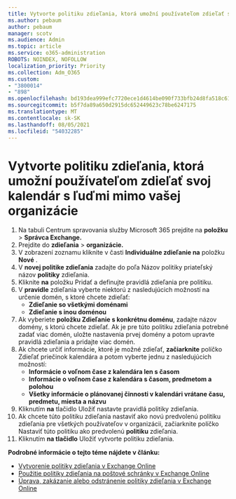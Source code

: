 ```yaml
---
title: Vytvorte politiku zdieľania, ktorá umožní používateľom zdieľať svoj kalendár s ľuďmi mimo vašej organizácie
ms.author: pebaum
author: pebaum
manager: scotv
ms.audience: Admin
ms.topic: article
ms.service: o365-administration
ROBOTS: NOINDEX, NOFOLLOW
localization_priority: Priority
ms.collection: Adm_O365
ms.custom:
- "3800014"
- "898"
ms.openlocfilehash: bd193dea999efc7720ece1d4614be090f733bfb24d8fa518c61ee23cca0063dc
ms.sourcegitcommit: b5f7da89a650d2915dc652449623c78be6247175
ms.translationtype: MT
ms.contentlocale: sk-SK
ms.lasthandoff: 08/05/2021
ms.locfileid: "54032285"
---
```

# <a name="create-a-sharing-policy-to-allow-your-users-to-share-their-calendar-with-people-outside-your-organization"></a>Vytvorte politiku zdieľania, ktorá umožní používateľom zdieľať svoj kalendár s ľuďmi mimo vašej organizácie

1. Na tabuli Centrum spravovania služby Microsoft 365 prejdite na **položku**  >  **Správca Exchange.**
2. Prejdite do **zdieľania**  >  **organizácie.**
3. V zobrazení zoznamu kliknite v časti **Individuálne zdieľanie na** položku **Nové** .
4. V **novej politike zdieľania** zadajte do poľa Názov politiky priateľský názov **politiky** zdieľania.
5. Kliknite **na**  položku Pridať a definujte pravidlá zdieľania pre politiku.
6. V **pravidle** zdieľania vyberte niektorú z nasledujúcich možností na určenie domén, s ktoré chcete zdieľať:
    - **Zdieľanie so všetkými doménami**
    - **Zdieľanie s inou doménou**
8. Ak vyberiete **položku Zdieľanie s konkrétnu doménu**, zadajte názov domény, s ktorú chcete zdieľať. Ak je pre túto politiku zdieľania potrebné zadať viac domén, uložte nastavenia prvej domény a potom upravte pravidlá zdieľania a pridajte viac domén.
9. Ak chcete určiť informácie, ktoré je možné zdieľať, **začiarknite** políčko Zdieľať priečinok kalendára a potom vyberte jednu z nasledujúcich možností:
    - **Informácie o voľnom čase z kalendára len s časom**
    - **Informácie o voľnom čase z kalendára s časom, predmetom a polohou**
    - **Všetky informácie o plánovanej činnosti v kalendári vrátane času, predmetu, miesta a názvu**
11. Kliknutím **na** tlačidlo Uložiť nastavte pravidlá politiky zdieľania.
12. Ak chcete túto politiku zdieľania nastaviť ako novú predvolenú politiku zdieľania pre všetkých používateľov v organizácii, začiarknite políčko Nastaviť túto politiku ako predvolenú **politiku** zdieľania.
13. Kliknutím **na tlačidlo** Uložiť vytvorte politiku zdieľania.  

**Podrobné informácie o tejto téme nájdete v článku:**

- [Vytvorenie politiky zdieľania v Exchange Online](https://docs.microsoft.com/exchange/sharing/sharing-policies/create-a-sharing-policy)
- [Použitie politiky zdieľania na poštové schránky v Exchange Online](https://docs.microsoft.com/exchange/sharing/sharing-policies/apply-a-sharing-policy)
- [Úprava, zakázanie alebo odstránenie politiky zdieľania v Exchange Online](https://docs.microsoft.com/exchange/sharing/sharing-policies/modify-a-sharing-policy)